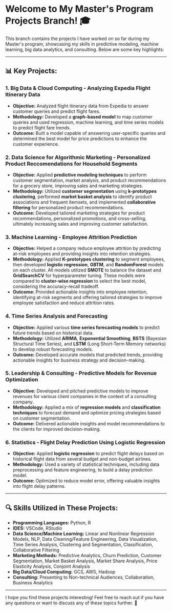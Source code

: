 # Welcome to My Master's Program Projects Branch! 🎓

This branch contains the projects I have worked on so far during my Master's program, showcasing my skills in predictive modeling, machine learning, big data analytics, and consulting. Below are some key highlights:

---

## 📊 **Key Projects:**

### 1. **Big Data & Cloud Computing - Analyzing Expedia Flight Itinerary Data**  
- **Objective:** Analyzed flight itinerary data from Expedia to answer customer queries and predict flight fares.  
- **Methodology:** Developed a **graph-based model** to map customer queries and used regression, machine learning, and time series models to predict flight fare trends.  
- **Outcome:** Built a model capable of answering user-specific queries and determined the best model for price predictions to enhance the customer experience.

### 2. **Data Science for Algorithmic Marketing - Personalized Product Reccomendations for Household Segments**  
- **Objective:** Applied **predictive modeling techniques** to perform customer segmentation, market analysis, and product recommendations for a grocery store, improving sales and marketing strategies.  
- **Methodology:** Utilized **customer segmentation** using **k-prototypes clustering**, performed **market basket analysis** to identify product associations and frequent itemsets, and implemented **collaborative filtering** for personalized product recommendations.  
- **Outcome:** Developed tailored marketing strategies for product recommendations, personalized promotions, and cross-selling, ultimately increasing sales and improving customer satisfaction.

### 3. **Machine Learning - Employee Attrition Prediction**  
- **Objective:** Helped a company reduce employee attrition by predicting at-risk employees and providing insights into retention strategies.
- **Methodology:** Applied **K-prototypes clustering** to segment employees, then developed **logistic regression**, **GBTM**, and **RandomForest** models on each cluster. All models utilized **SMOTE** to balance the dataset and **GridSearchCV** for hyperparameter tuning. These models were compared to **cluster-wise regression** to select the best model, considering the accuracy-recall tradeoff.
- **Outcome:** Provided actionable insights into employee retention, identifying at-risk segments and offering tailored strategies to improve employee satisfaction and reduce attrition rates.

### 4. **Time Series Analysis and Forecasting**  
- **Objective:** Applied various **time series forecasting models** to predict future trends based on historical data.  
- **Methodology:** Utilized **ARIMA**, **Exponential Smoothing**, **BSTS** (Bayesian Structural Time Series), and **LSTM** (Long Short-Term Memory networks) to develop robust forecasting models.  
- **Outcome:** Developed accurate models that predicted trends, providing actionable insights for business strategy and decision-making.

### 5. **Leadership & Consulting - Predictive Models for Revenue Optimization**  
- **Objective:** Developed and pitched predictive models to improve revenues for various client companies in the context of a consulting company.  
- **Methodology:** Applied a mix of **regression models** and **classification techniques** to forecast demand and optimize pricing strategies based on customer segmentation.  
- **Outcome:** Delivered actionable insights and model recommendations to the clients for improved decision-making.

### 6. **Statistics - Flight Delay Prediction Using Logistic Regression**  
- **Objective:** Applied **logistic regression** to predict flight delays based on historical flight data from several budget and non-budget airlines.  
- **Methodology:** Used a variety of statistical techniques, including data preprocessing and feature engineering, to build a delay prediction model.  
- **Outcome:** Optimized to reduce model error, offering valuable insights into flight delay patterns.

---

## 🔍 **Skills Utilized in These Projects:**  
- **Programming Languages:** Python, R  
- **IDES:** VSCode, RStudio  
- **Data Science/Machine Learning:** Linear and Nonlinear Regression Models, NLP, Data Cleaning/Feature Engineering, Data Visualization, Time Series Analysis, Clustering and Segmentation, Classification, Collaborative Filtering  
- **Marketing Methods:** Predictive Analytics, Churn Prediction, Customer Segmentation, Market Basket Analysis, Market Share Analysis, Price Elasticity Analysis, Conjoint Analysis  
- **Big Data/Cloud Computing:** GCS, AWS, Hadoop  
- **Consulting:** Presenting to Non-technical Audiences, Collaboration, Business Analytics  

---

I hope you find these projects interesting! Feel free to reach out if you have any questions or want to discuss any of these topics further. 🚀
